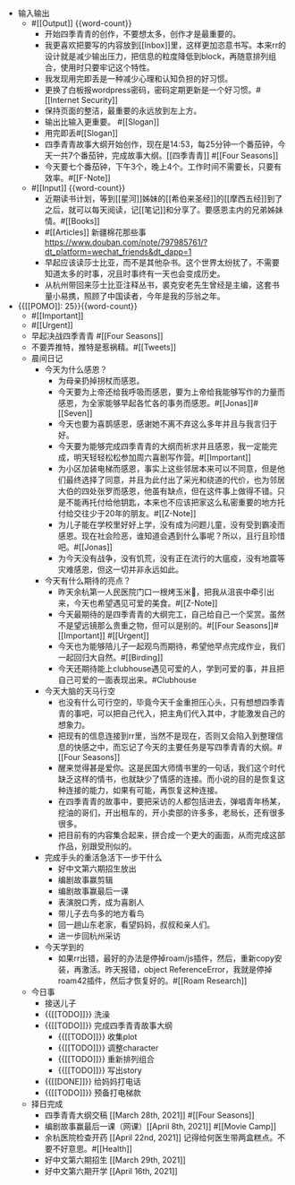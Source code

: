 - 输入输出
    - #[[Output]] {{word-count}}
        - 开始四季青青的创作，不要想太多，创作才是最重要的。
        - 我更喜欢把要写的内容放到[[Inbox]]里，这样更加恣意书写。本来rr的设计就是减少输出压力，把信息的粒度降低到block，再随意排列组合，使用时只要牢记这个特性。
        - 我发现用完即丢是一种减少心理和认知负担的好习惯。
        - 更换了白板报wordpress密码，密码定期更新是一个好习惯。#[[Internet Security]]
        - 保持页面的整洁，最重要的永远放到左上方。
        - 输出比输入更重要。 #[[Slogan]]
        - 用完即丢#[[Slogan]]
        - 四季青青故事大纲开始创作，现在是14:53，每25分钟一个番茄钟，今天一共7个番茄钟，完成故事大纲。[[四季青青]] #[[Four Seasons]]
        - 今天要七个番茄钟，下午3个，晚上4个。工作时间不需要长，只要有效率。#[[F-Note]]
    - #[[Input]] {{word-count}}
        - 近期读书计划，等到[[星河]]姊妹的[[希伯来圣经]]的[[摩西五经]]到了之后，就可以每天阅读，记[[笔记]]和分享了。要感恩主内的兄弟姊妹情。#[[Books]]
        - #[[Articles]] 新疆棉花那些事 https://www.douban.com/note/797985761/?dt_platform=wechat_friends&dt_dapp=1
        - 早起应该读莎士比亚，而不是其他杂书。这个世界太纷扰了，不需要知道太多的时事，况且时事终有一天也会变成历史。
        - 从杭州带回来莎士比亚注释丛书，裘克安老先生曾经是主编，这套书量小易携，照顾了中国读者，今年是我的莎翁之年。
- {{[[POMO]]: 25}}{{word-count}}
    - #[[Important]]
    - #[[Urgent]]
    - 早起决战四季青青 #[[Four Seasons]]
    - 不要弄推特，推特是惹祸精。#[[Tweets]]
    - 晨间日记
        - 今天为什么感恩？
            - 为母亲扔掉拐杖而感恩。
            - 今天要为上帝还给我呼吸而感恩，要为上帝给我能够写作的力量而感恩，为全家能够早起各忙各的事务而感恩。#[[Jonas]]#[[Seven]]
            - 今天也要为喜鹊感恩，感谢她不离不弃这么多年并且与我言归于好。
            - 今天要为能够完成四季青青的大纲而祈求并且感恩，我一定能完成，明天轻轻松松参加周六喜剧写作营。#[[Important]]
            - 为小区加装电梯而感恩，事实上这些邻居本来可以不同意，但是他们最终选择了同意，并且为此付出了采光和绕道的代价，也为邻居大伯的四处张罗而感恩，他虽有缺点，但在这件事上做得不错。只是不能再托付给他钥匙，本来也不应该把家这么私密重要的地方托付给交往少于20年的朋友。#[[Z-Note]]
            - 为儿子能在学校里好好上学，没有成为问题儿童，没有受到霸凌而感恩。现在社会险恶，谁知道会遇到什么事呢？所以，且行且珍惜吧。#[[Jonas]]
            - 为今天没有战争，没有饥荒，没有正在流行的大瘟疫，没有地震等灾难感恩，但这一切并非永远如此。
        - 今天有什么期待的亮点？
            - 昨天余杭第一人民医院门口一根烤玉米🌽，把我从沮丧中牵引出来，今天也希望遇见可爱的美食。#[[Z-Note]]
            - 今天最期待的是四季青青的大纲完工，自己给自己一个奖赏。虽然不是望远镜那么贵重之物，但可以是别的。#[[Four Seasons]]#[[Important]] #[[Urgent]]
            - 今天也为能够陪儿子一起观鸟而期待，希望他早点完成作业，我们一起回归大自然。#[[Birding]]
            - 今天还期待能上clubhouse遇见可爱的人，学到可爱的事，并且把自己可爱的一面表现出来。#Clubhouse
        - 今天大脑的天马行空
            - 也没有什么可行空的，毕竟今天千金重担压心头，只有想想四季青青的事吧，可以把自己代入，把主角们代入其中，才能激发自己的想象力。
            - 把现有的信息连接到rr里，当然不是现在，否则又会陷入到整理信息的快感之中，而忘记了今天的主要任务是写四季青青的大纲。#[[Four Seasons]]
            - 醒来觉得甚是爱你。这是民国大师情书里的一句话，我们这个时代缺乏这样的情书，也就缺少了情感的连接。而小说的目的是恢复这种连接的能力，如果有可能，再恢复这种连接。
            - 在四季青青的故事中，要把采访的人都包括进去，弹唱青年杨某，挖油的哥们，开出租车的，开小卖部的许多多，老局长，还有很多很多。
            - 把目前有的内容集合起来，拼合成一个更大的画面，从而完成这部作品，别跟受刑似的。
        - 完成手头的重活急活下一步干什么
            - 好中文第六期招生放出
            - 编剧故事赢剪辑
            - 编剧故事赢最后一课
            - 表演脱口秀，成为喜剧人
            - 带儿子去鸟多的地方看鸟
            - 回一趟山东老家，看望妈妈，叔叔和亲人们。
            - 进一步回杭州采访
        - 今天学到的
            - 如果rr出错，最好的办法是停掉roam/js插件，然后，重新copy安装，再激活。昨天报错，object ReferenceError，我就是停掉roam42插件，然后才恢复好的。#[[Roam Research]]
    - 今日事
        - 接送儿子
        - {{[[TODO]]}} 洗澡
        - {{[[TODO]]}} 完成四季青青故事大纲
            - {{[[TODO]]}} 收集plot
            - {{[[TODO]]}} 调整character
            - {{[[TODO]]}} 重新排列组合
            - {{[[TODO]]}} 写出story
        - {{[[DONE]]}} 给妈妈打电话
        - {{[[TODO]]}} 预备打电梯款
    - 择日完成
        - 四季青青大纲交稿 [[March 28th, 2021]] #[[Four Seasons]]
        - 编剧故事赢最后一课（网课）[[April 8th, 2021]] #[[Movie Camp]]
        - 余杭医院检查开药 [[April 22nd, 2021]] 记得给何医生带两盒糕点。不要不好意思。#[[Health]]
        - 好中文第六期招生 [[March 29th, 2021]]
        - 好中文第六期开学 [[April 16th, 2021]]
